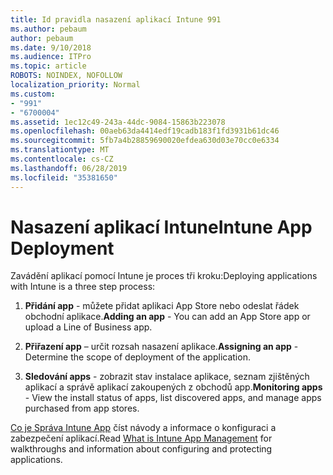 ```yaml
---
title: Id pravidla nasazení aplikací Intune 991
ms.author: pebaum
author: pebaum
ms.date: 9/10/2018
ms.audience: ITPro
ms.topic: article
ROBOTS: NOINDEX, NOFOLLOW
localization_priority: Normal
ms.custom:
- "991"
- "6700004"
ms.assetid: 1ec12c49-243a-44dc-9084-15863b223078
ms.openlocfilehash: 00aeb63da4414edf19cadb183f1fd3931b61dc46
ms.sourcegitcommit: 5fb7a4b28859690020efdea630d03e70cc0e6334
ms.translationtype: MT
ms.contentlocale: cs-CZ
ms.lasthandoff: 06/28/2019
ms.locfileid: "35381650"
---
```

# <a name="intune-app-deployment"></a><span data-ttu-id="96831-102">Nasazení aplikací Intune</span><span class="sxs-lookup"><span data-stu-id="96831-102">Intune App Deployment</span></span>

<span data-ttu-id="96831-103">Zavádění aplikací pomocí Intune je proces tři kroku:</span><span class="sxs-lookup"><span data-stu-id="96831-103">Deploying applications with Intune is a three step process:</span></span>
  
1. <span data-ttu-id="96831-104">**Přidání app** - můžete přidat aplikaci App Store nebo odeslat řádek obchodní aplikace.</span><span class="sxs-lookup"><span data-stu-id="96831-104">**Adding an app** - You can add an App Store app or upload a Line of Business app.</span></span>

2. <span data-ttu-id="96831-105">**Přiřazení app** – určit rozsah nasazení aplikace.</span><span class="sxs-lookup"><span data-stu-id="96831-105">**Assigning an app** - Determine the scope of deployment of the application.</span></span>

3. <span data-ttu-id="96831-106">**Sledování apps** - zobrazit stav instalace aplikace, seznam zjištěných aplikací a správě aplikací zakoupených z obchodů app.</span><span class="sxs-lookup"><span data-stu-id="96831-106">**Monitoring apps** - View the install status of apps, list discovered apps, and manage apps purchased from app stores.</span></span>

<span data-ttu-id="96831-107">[Co je Správa Intune App](https://docs.microsoft.com/intune/app-management) číst návody a informace o konfiguraci a zabezpečení aplikací.</span><span class="sxs-lookup"><span data-stu-id="96831-107">Read [What is Intune App Management](https://docs.microsoft.com/intune/app-management) for walkthroughs and information about configuring and protecting applications.</span></span>
  
